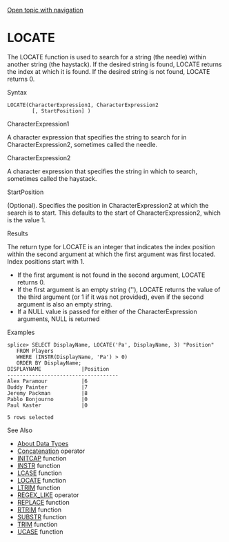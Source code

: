 [Open topic with navigation](../../../index.html#Shared/SQLReference/BuiltInFcns/Locate.html)

<a href="" id="BuiltInFcns.Locate"></a>[]()LOCATE
=================================================

The <span class="CodeFont">LOCATE</span> function is used to search for a string (the <span class="ItalicFont">needle</span>) within another string (the <span class="ItalicFont">haystack</span>). If the desired string is found, <span class="CodeFont">LOCATE</span> returns the index at which it is found. If the desired string is not found, <span class="CodeFont">LOCATE</span> returns 0.

Syntax

``` FcnSyntax
LOCATE(CharacterExpression1, CharacterExpression2
        [, StartPosition] )
```

CharacterExpression1

A character expression that specifies the string to search <span class="BoldFont">for</span> in <span class="ItalicFont">CharacterExpression2</span>, sometimes called the needle.

CharacterExpression2

A character expression that specifies the string in which to search, sometimes called the haystack.

StartPosition

(Optional). Specifies the position in <span class="ItalicFont">CharacterExpression2</span> at which the search is to start. This defaults to the start of <span class="ItalicFont">CharacterExpression2</span>, which is the value <span class="CodeFont">1</span>.

Results

The return type for <span class="CodeFont">LOCATE</span> is an integer that indicates the index position within the second argument at which the first argument was first located. Index positions start with 1.

-   If the first argument is not found in the second argument, <span class="CodeFont">LOCATE</span> returns <span class="CodeFont">0</span>.
-   If the first argument is an empty string (<span class="CodeFont">''</span>), <span class="CodeFont">LOCATE</span> returns the value of the third argument (or <span class="CodeFont">1</span> if it was not provided), even if the second argument is also an empty string.
-   If a <span class="CodeFont">NULL</span> value is passed for either of the CharacterExpression arguments, <span class="CodeFont">NULL</span> is returned

Examples

``` Example
splice> SELECT DisplayName, LOCATE('Pa', DisplayName, 3) "Position" 
   FROM Players 
   WHERE (INSTR(DisplayName, 'Pa') > 0) 
   ORDER BY DisplayName;
DISPLAYNAME             |Position   
------------------------------------
Alex Paramour           |6          
Buddy Painter           |7          
Jeremy Packman          |8          
Pablo Bonjourno         |0          
Paul Kaster             |0          

5 rows selected
```

See Also

-   [About Data Types](../DataTypes/Intro.NumericTypes.html)
-   [Concatenation](Concatenation.html) operator
-   [<span class="CodeFont">INITCAP</span>](InitCap.html) function
-   [<span class="CodeFont">INSTR</span>](Instr.html) function
-   [<span class="CodeFont">LCASE</span>](LCase.html) function
-   [<span class="CodeFont">LOCATE</span>](#) function
-   [<span class="CodeFont">LTRIM</span>](LTrim.html) function
-   <span class="CodeFont">[REGEX\_LIKE](RegexpLike.html)</span> operator
-   [<span class="CodeFont">REPLACE</span>](Replace.html) function
-   [<span class="CodeFont">RTRIM</span>](RTrim.html) function
-   [<span class="CodeFont">SUBSTR</span>](Substr.html) function
-   [<span class="CodeFont">TRIM</span>](Trim.html) function
-   [<span class="CodeFont">UCASE</span>](UCase.html) function

 


